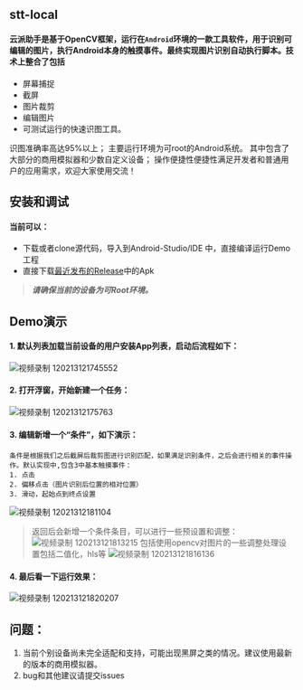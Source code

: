 
## stt-local

#### 云派助手是基于OpenCV框架，运行在`Android`环境的一款工具软件，用于识别可编辑的图片，执行Android本身的触摸事件。最终实现图片识别自动执行脚本。技术上整合了包括

* 屏幕捕捉
* 截屏
* 图片裁剪
* 编辑图片
* 可测试运行的快速识图工具。


识图准确率高达95%以上；
主要运行环境为可root的Android系统。
其中包含了大部分的商用模拟器和少数自定义设备；
操作便捷性便捷性满足开发者和普通用户的应用需求，欢迎大家使用交流！


## 安装和调试
#### 当前可以：

* 下载或者clone源代码，导入到Android-Studio/IDE 中，直接编译运行Demo工程
* 直接下载[最近发布的Release](https://github.com/padyun-cn/stt-local/releases)中的Apk

> ***请确保当前的设备为可Root环境。***

## Demo演示

#### 1. 默认列表加载当前设备的用户安装App列表，启动后流程如下：
![视频录制 120213121745552](https://user-images.githubusercontent.com/80308909/110923004-6124db00-835b-11eb-9682-7bfcd69b270e.gif)

#### 2. 打开浮窗，开始新建一个任务：
![视频录制 12021312175763](https://user-images.githubusercontent.com/80308909/110924029-8534ec00-835c-11eb-98b9-63be5226b3dc.gif)

#### 3. 编辑新增一个“条件”，如下演示：
```
条件是根据我们之后截屏后裁剪图进行识别匹配，如果满足识别条件，之后会进行相关的事件操作。默认实现中,包含3中基本触摸事件：
1. 点击
2. 偏移点击（图片识别后位置的相对位置）
3. 滑动，起始点到终点设置
```
![视频录制 12021312181104](https://user-images.githubusercontent.com/80308909/110925649-6d5e6780-835e-11eb-971c-1ec6d25bf746.gif)

>返回后会新增一个条件条目，可以进行一些预设置和调整：
![视频录制 120213121813215](https://user-images.githubusercontent.com/80308909/110926012-d5ad4900-835e-11eb-8c1f-e5aeee9ac276.gif)
>包括使用opencv对图片的一些调整处理设置包括二值化，hls等
![视频录制 120213121816136](https://user-images.githubusercontent.com/80308909/110926289-291f9700-835f-11eb-983c-5fed770593d4.gif)

#### 4. 最后看一下运行效果：
![视频录制 120213121820207](https://user-images.githubusercontent.com/80308909/110926734-b9f67280-835f-11eb-8d74-56b6c3c5873c.gif)

## 问题：
1. 当前个别设备尚未完全适配和支持，可能出现黑屏之类的情况。建议使用最新的版本的商用模拟器。
2. bug和其他建议请提交issues
